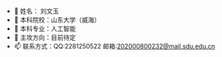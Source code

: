 - 👋 姓名： 刘文玉
- 👀 本科院校：山东大学（威海）
- 🌱 本科专业：人工智能
- 💞️ 主攻方向：目前待定
- 📫 联系方式：QQ:2281250522
             邮箱:202000800232@mail.sdu.edu.cn

<!---
moliwei-yyy/moliwei-yyy is a ✨ special ✨ repository because its `README.md` (this file) appears on your GitHub profile.
You can click the Preview link to take a look at your changes.
--->
